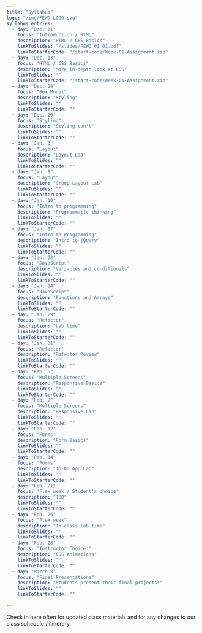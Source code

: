 ```yaml
---
title: "Syllabus"
logo: "/img/FEWD-LOGO.svg"
syllabus_entries:
  - day: "Dec. 11"
    focus: "Introduction / HTML"
    description: "HTML / CSS Basics"
    linkToSlides: "/slides/FEWD_01_01.pdf"
    linkToStarterCode: "/start-code/Week-01-Assignment.zip"
  - day: "Dec. 13"
    focus: "HTML / CSS Basics"
    description: "More in-depth look at CSS"
    linkToSlides: ""
    linkToStarterCode: "/start-code/Week-01-Assignment.zip"
  - day: "Dec. 18"
    focus: "Box Model"
    description: "Styling"
    linkToSlides: ""
    linkToStarterCode: ""
  - day: "Dec. 20"
    focus: "Styling"
    description: "Styling con't"
    linkToSlides: ""
    linkToStarterCode: ""
  - day: "Jan. 3"
    focus: "Layout"
    description: "Layout Lab"
    linkToSlides: ""
    linkToStarterCode: ""
  - day: "Jan. 8"
    focus: "Layout"
    description: "Group Layout Lab"
    linkToSlides: ""
    linkToStarterCode: ""
  - day: "Jan. 10"
    focus: "Intro to programming"
    description: "Programmatic thinking"
    linkToSlides: ""
    linkToStarterCode: ""
  - day: "Jan. 17"
    focus: "Intro to Programming"
    description: "Intro to jQuery"
    linkToSlides: ""
    linkToStarterCode: ""
  - day: "Jan. 22"
    focus: "JavaScript"
    description: "Variables and conditionals"
    linkToSlides: ""
    linkToStarterCode: ""
  - day: "Jan. 24"
    focus: "JavaScript"
    description: "Functions and Arrays"
    linkToSlides: ""
    linkToStarterCode: ""
  - day: "Jan. 29"
    focus: "Refactor"
    description: "Lab time"
    linkToSlides: ""
    linkToStarterCode: ""
  - day: "Jan. 31"
    focus: "Refactor"
    description: "Refactor Review"
    linkToSlides: ""
    linkToStarterCode: ""
  - day: "Feb. 5"
    focus: "Multiple Screens"
    description: "Responsive Basics"
    linkToSlides: ""
    linkToStarterCode: ""
  - day: "Feb. 7"
    focus: "Multiple Screens"
    description: "Responsive Lab"
    linkToSlides: ""
    linkToStarterCode: ""
  - day: "Feb. 12"
    focus: "Forms"
    description: "Form Basics"
    linkToSlides: ""
    linkToStarterCode: ""
  - day: "Feb. 14"
    focus: "Forms"
    description: "To-Do App Lab"
    linkToSlides: ""
    linkToStarterCode: ""
  - day: "Feb. 21"
    focus: "Flex week / Student's choice"
    description: "TBD"
    linkToSlides: ""
    linkToStarterCode: ""
  - day: "Feb. 26"
    focus: "Flex week"
    description: "In-class lab time"
    linkToSlides: ""
    linkToStarterCode: ""
  - day: "Feb. 28"
    focus: "Instructor Choice:"
    description: "CSS Animations"
    linkToSlides: ""
    linkToStarterCode: ""
  - day: "March 8"
    focus: "Final Presentations"
    description: "Students present their final projects!"
    linkToSlides: ""
    linkToStarterCode: ""

---
```


Check in here often for updated class materials and for 
any changes to our class schedule / itinerary.